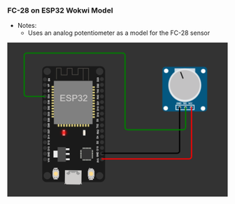 ### FC-28 on ESP32 Wokwi Model

- Notes:
  - Uses an analog potentiometer as a model for the FC-28 sensor

![Schematic](./schematic.png "Schematic")
